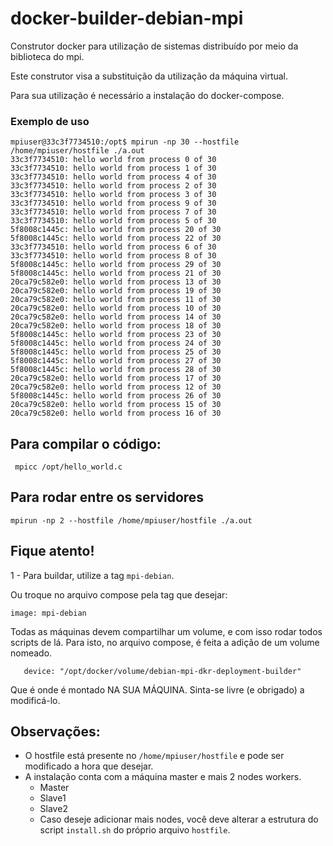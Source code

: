 # docker-builder-debian-mpi
Construtor docker para utilização de sistemas distribuído por meio da biblioteca do mpi.

Este construtor visa a substituição da utilização da máquina virtual.

Para sua utilização é necessário a instalação do docker-compose.

### Exemplo de uso
``` 
mpiuser@33c3f7734510:/opt$ mpirun -np 30 --hostfile /home/mpiuser/hostfile ./a.out
33c3f7734510: hello world from process 0 of 30
33c3f7734510: hello world from process 1 of 30
33c3f7734510: hello world from process 4 of 30
33c3f7734510: hello world from process 2 of 30
33c3f7734510: hello world from process 3 of 30
33c3f7734510: hello world from process 9 of 30
33c3f7734510: hello world from process 7 of 30
33c3f7734510: hello world from process 5 of 30
5f8008c1445c: hello world from process 20 of 30
5f8008c1445c: hello world from process 22 of 30
33c3f7734510: hello world from process 6 of 30
33c3f7734510: hello world from process 8 of 30
5f8008c1445c: hello world from process 29 of 30
5f8008c1445c: hello world from process 21 of 30
20ca79c582e0: hello world from process 13 of 30
20ca79c582e0: hello world from process 19 of 30
20ca79c582e0: hello world from process 11 of 30
20ca79c582e0: hello world from process 10 of 30
20ca79c582e0: hello world from process 14 of 30
20ca79c582e0: hello world from process 18 of 30
5f8008c1445c: hello world from process 23 of 30
5f8008c1445c: hello world from process 24 of 30
5f8008c1445c: hello world from process 25 of 30
5f8008c1445c: hello world from process 27 of 30
5f8008c1445c: hello world from process 28 of 30
20ca79c582e0: hello world from process 17 of 30
20ca79c582e0: hello world from process 12 of 30
5f8008c1445c: hello world from process 26 of 30
20ca79c582e0: hello world from process 15 of 30
20ca79c582e0: hello world from process 16 of 30
```

## Para compilar o código:
``` mpicc /opt/hello_world.c```

## Para rodar entre os servidores
 ``` mpirun -np 2 --hostfile /home/mpiuser/hostfile ./a.out ```


## Fique atento!

1 - Para buildar, utilize a tag ```mpi-debian```.

Ou troque no arquivo compose pela tag que desejar:
```
image: mpi-debian
```
Todas as máquinas devem compartilhar um volume, e com isso rodar todos scripts de lá.
Para isto, no arquivo compose, é feita a adição de um volume nomeado.
```
   device: "/opt/docker/volume/debian-mpi-dkr-deployment-builder" 
```
Que é onde é montado NA SUA MÁQUINA. Sinta-se livre (e obrigado) a modificá-lo.

## Observações:
  - O hostfile está presente no  ``` /home/mpiuser/hostfile ``` e pode ser modificado a hora que desejar.
  - A instalação conta com a máquina master e mais 2 nodes workers.
     - Master 
     - Slave1
     - Slave2
     - Caso deseje adicionar mais nodes, você deve alterar a estrutura do script ``` install.sh ``` do próprio arquivo ```hostfile```.
